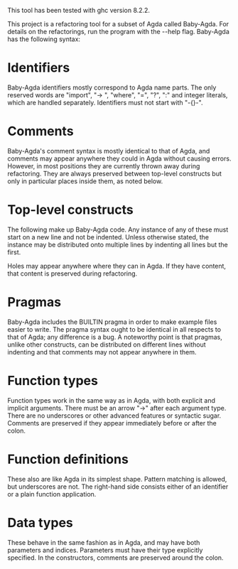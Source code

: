 This tool has been tested with ghc version 8.2.2.

This project is a refactoring tool for a subset of Agda called Baby-Agda. For details on the refactorings, run the program with the --help flag. Baby-Agda has the following syntax:

<h1>Identifiers</h1>

Baby-Agda identifiers mostly correspond to Agda name parts. The only reserved words are "import", "-> ", "where", "=", "?", ":" and integer literals, which are handled separately. Identifiers must not start with "-{}-".

<h1>Comments</h1>

Baby-Agda's comment syntax is mostly identical to that of Agda, and comments may appear anywhere they could in Agda without causing errors. However, in most positions they are currently thrown away during refactoring. They are always preserved between top-level constructs but only in particular places inside them, as noted below.

<h1>Top-level constructs</h1>

The following make up Baby-Agda code. Any instance of any of these must start on a new line and not be indented. Unless otherwise stated, the instance may be distributed onto multiple lines by indenting all lines but the first.

Holes may appear anywhere where they can in Agda. If they have content, that content is preserved during refactoring.

<h1>Pragmas</h1>

Baby-Agda includes the BUILTIN pragma in order to make example files easier to write. The pragma syntax ought to be identical in all respects to that of Agda; any difference is a bug. A noteworthy point is that pragmas, unlike other constructs, can be distributed on different lines without indenting and that comments may not appear anywhere in them.

<h1>Function types</h1>

Function types work in the same way as in Agda, with both explicit and implicit arguments. There must be an arrow "->" after each argument type. There are no underscores or other advanced features or syntactic sugar. Comments are preserved if they appear immediately before or after the colon.

<h1>Function definitions</h1>

These also are like Agda in its simplest shape. Pattern matching is allowed, but underscores are not. The right-hand side consists either of an identifier or a plain function application.

<h1>Data types</h1>

These behave in the same fashion as in Agda, and may have both parameters and indices. Parameters must have their type explicitly specified. In the constructors, comments are preserved around the colon.
